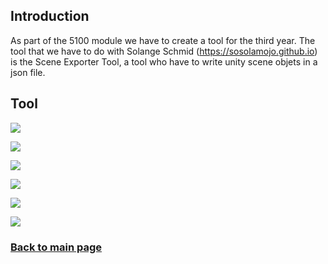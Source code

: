 ## Introduction

As part of the 5100 module we have to create a tool for the third year. The tool that we have to do with Solange Schmid (https://sosolamojo.github.io) is the Scene Exporter Tool, a tool who have to write unity scene objets in a json file.

## Tool



![](https://worgaros.github.io/Images/openwin.gif)




![](https://worgaros.github.io/Images/tool.PNG)




![](https://worgaros.github.io/Images/ignoreobj.gif)




![](https://worgaros.github.io/Images/allowobj.gif)




![](https://worgaros.github.io/Images/savetojson.gif)




![](https://worgaros.github.io/Images/json.PNG)


### [Back to main page](https://worgaros.github.io/)